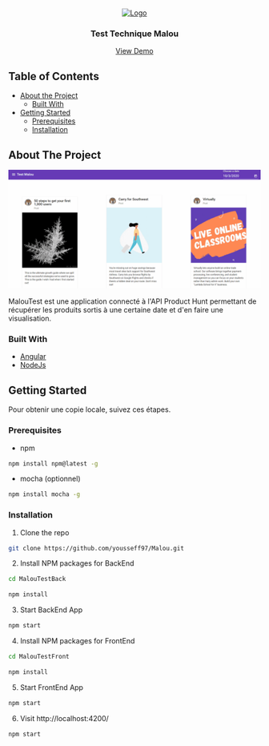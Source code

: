 <!-- PROJECT LOGO -->
<br />
<p align="center">
  <a href="https://malou.io/?lang=en">
    <img src="https://media.licdn.com/dms/image/C4D0BAQFN4OqE3TYkoA/company-logo_200_200/0?e=2131315200&v=beta&t=-bG5_mSnKOmyBOepZf5tAV2kNlnIsUo4n7aTIZvmXVk" alt="Logo" width="80" height="80">
  </a>

  <h3 align="center">Test Technique Malou</h3>

  <p align="center">
    <a href="https://github.com/othneildrew/Best-README-Template">View Demo</a>
  </p>
</p>



<!-- TABLE OF CONTENTS -->
## Table of Contents

* [About the Project](#about-the-project)
  * [Built With](#built-with)
* [Getting Started](#getting-started)
  * [Prerequisites](#prerequisites)
  * [Installation](#installation)




<!-- ABOUT THE PROJECT -->
## About The Project

[![Product Name Screen Shot][product-screenshot]](https://example.com)

MalouTest est une application connecté à l'API Product Hunt permettant de récupérer les produits sortis à une certaine date et d'en faire une visualisation.

### Built With
* [Angular](https://angular.io/)
* [NodeJs](https://nodejs.org/)


<!-- GETTING STARTED -->
## Getting Started

Pour obtenir une copie locale, suivez ces étapes.

### Prerequisites

* npm
```sh
npm install npm@latest -g
```
* mocha (optionnel)
```sh
npm install mocha -g
```

### Installation

1. Clone the repo
```sh
git clone https://github.com/yousseff97/Malou.git
```
2. Install NPM packages for BackEnd
```sh
cd MalouTestBack
```
```sh
npm install
```
3. Start BackEnd App
```sh
npm start
```
4. Install NPM packages for FrontEnd
```sh
cd MalouTestFront
```
```sh
npm install
```
5. Start FrontEnd App
```sh
npm start
```
6. Visit http://localhost:4200/
```js
npm start
```


<!-- MARKDOWN LINKS & IMAGES -->
<!-- https://www.markdownguide.org/basic-syntax/#reference-style-links -->
[product-screenshot]: images/Capture.gif
